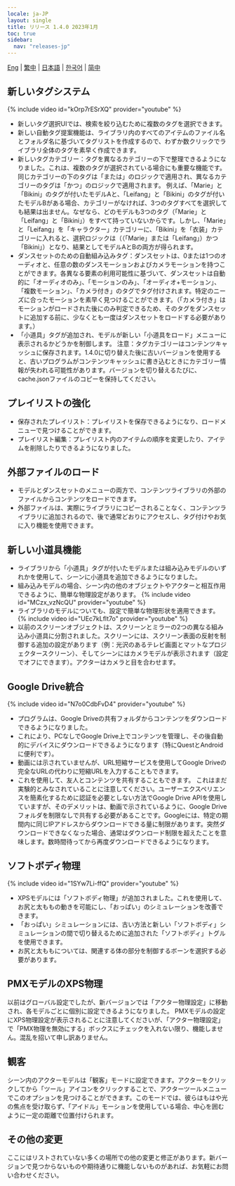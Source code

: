 ```yaml
---
locale: ja-JP
layout: single
title: リリース 1.4.0 2023年1月
toc: true
sidebar:
  nav: "releases-jp"
---
```

[Eng](/dancexr/releases/1.4.0) | [繁中](/tw/dancexr/releases/1.4.0) | [日本語](/jp/dancexr/releases/1.4.0) | [한국어](/kr/dancexr/releases/1.4.0) | [简中](/zh/dancexr/releases/1.4.0)

## 新しいタグシステム
{% include video id="kOrp7rESrXQ" provider="youtube" %}
* 新しいタグ選択UIでは、検索を絞り込むために複数のタグを選択できます。
* 新しい自動タグ提案機能は、ライブラリ内のすべてのアイテムのファイル名とフォルダ名に基づいてタグリストを作成するので、わずか数クリックでライブラリ全体のタグを素早く作成できます。
* 新しいタグカテゴリー：タグを異なるカテゴリーの下で整理できるようになりました。これは、複数のタグが選択されている場合にも重要な機能です。同じカテゴリーの下のタグは「または」のロジックで適用され、異なるカテゴリーのタグは「かつ」のロジックで適用されます。
例えば、「Marie」と「Bikini」のタグが付いたモデルAと、「Leifang」と「Bikini」のタグが付いたモデルBがある場合、カテゴリーがなければ、3つのタグすべてを選択しても結果は出ません。なぜなら、どのモデルも3つのタグ（「Marie」と「Leifang」と「Bikini」）をすべて持っていないからです。しかし、「Marie」と「Leifang」を「キャラクター」カテゴリーに、「Bikini」を「衣装」カテゴリーに入れると、選択ロジックは（（「Marie」または「Leifang」）かつ「Bikini」）となり、結果としてモデルAとBの両方が得られます。
* ダンスセットのための自動組み込みタグ：ダンスセットは、0または1つのオーディオと、任意の数のダンスモーションおよびカメラモーションを持つことができます。各異なる要素の利用可能性に基づいて、ダンスセットは自動的に「オーディオのみ」、「モーションのみ」、「オーディオ+モーション」、「複数モーション」、「カメラ付き」のタグでタグ付けされます。特定のニーズに合ったモーションを素早く見つけることができます。（「カメラ付き」はモーションがロードされた後にのみ判定できるため、そのタグをダンスセットに追加する前に、少なくとも一度はダンスセットをロードする必要があります。）
* 「小道具」タグが追加され、モデルが新しい「小道具をロード」メニューに表示されるかどうかを制御します。
注意：タグカテゴリーはコンテンツキャッシュに保存されます。1.4.0に切り替えた後に古いバージョンを使用すると、古いプログラムがコンテンツキャッシュに書き込むときにカテゴリー情報が失われる可能性があります。バージョンを切り替えるたびに、cache.jsonファイルのコピーを保持してください。

## プレイリストの強化
* 保存されたプレイリスト：プレイリストを保存できるようになり、ロードメニューで見つけることができます。
* プレイリスト編集：プレイリスト内のアイテムの順序を変更したり、アイテムを削除したりできるようになりました。

## 外部ファイルのロード
* モデルとダンスセットのメニューの両方で、コンテンツライブラリの外部のファイルからコンテンツをロードできます。
* 外部ファイルは、実際にライブラリにコピーされることなく、コンテンツライブラリに追加されるので、後で通常どおりにアクセスし、タグ付けやお気に入り機能を使用できます。

## 新しい小道具機能
* ライブラリから「小道具」タグが付いたモデルまたは組み込みモデルのいずれかを使用して、シーンに小道具を追加できるようになりました。
* 組み込みモデルの場合、シーン内の他のオブジェクトやアクターと相互作用できるように、簡単な物理設定があります。
{% include video id="MCzx_vzNcQU" provider="youtube" %}
* ライブラリのモデルについても、設定で簡単な物理形状を適用できます。
{% include video id="UEc7kLflt7o" provider="youtube" %}
* 以前のスクリーンオブジェクトは、スクリーンとミラーの2つの異なる組み込み小道具に分割されました。スクリーンには、スクリーン表面の反射を制御する追加の設定があります（例：光沢のあるテレビ画面とマットなプロジェクタースクリーン）、そしてシーンにはカメラモデルが表示されます（設定でオフにできます）。アクターはカメラと目を合わせます。

## Google Drive統合
{% include video id="N7o0CdbFvD4" provider="youtube" %}
* プログラムは、Google Driveの共有フォルダからコンテンツをダウンロードできるようになりました。
* これにより、PCなしでGoogle Drive上でコンテンツを管理し、その後自動的にデバイスにダウンロードできるようになります（特にQuestとAndroidに便利です）。
* 動画には示されていませんが、URL短縮サービスを使用してGoogle Driveの完全なURLの代わりに短縮URLを入力することもできます。
* これを使用して、友人とコンテンツを共有することもできます。
これはまだ実験的とみなされていることに注意してください。ユーザーエクスペリエンスを簡素化するために認証を必要としない方法でGoogle Drive APIを使用していますが、そのデメリットは、動画で示されているように、Google Driveフォルダを制限なしで共有する必要があることです。Googleには、特定の期間内に同じIPアドレスからダウンロードできる量に制限があります。突然ダウンロードできなくなった場合、通常はダウンロード制限を超えたことを意味します。数時間待ってから再度ダウンロードできるようになります。

## ソフトボディ物理
{% include video id="1SYw7Li-ffQ" provider="youtube" %}
* XPSモデルには「ソフトボディ物理」が追加されました。これを使用して、お尻と太ももの動きを可能にし、「おっぱい」のシミュレーションを改善できます。
* 「おっぱい」シミュレーションには、古い方法と新しい「ソフトボディ」シミュレーションの間で切り替えるために追加された「ソフトボディ」トグルを使用できます。
* お尻と太ももについては、関連する体の部分を制御するボーンを選択する必要があります。

## PMXモデルのXPS物理
以前はグローバル設定でしたが、新バージョンでは「アクター物理設定」に移動され、各モデルごとに個別に設定できるようになりました。
PMXモデルの設定にXPS物理設定が表示されることに注意してくださいが、「アクター物理設定」で「PMX物理を無効にする」ボックスにチェックを入れない限り、機能しません。混乱を招いて申し訳ありません。

## 観客
シーン内のアクターモデルは「観客」モードに設定できます。アクターをクリックしてから「ツール」アイコンをクリックすることで、アクターツールメニューでこのオプションを見つけることができます。このモードでは、彼らはもはや光の焦点を受け取らず、「アイドル」モーションを使用している場合、中心を囲むように一定の距離で位置付けられます。

## その他の変更
ここにはリストされていない多くの場所での他の変更と修正があります。新バージョンで見つからないものや期待通りに機能しないものがあれば、お気軽にお問い合わせください。